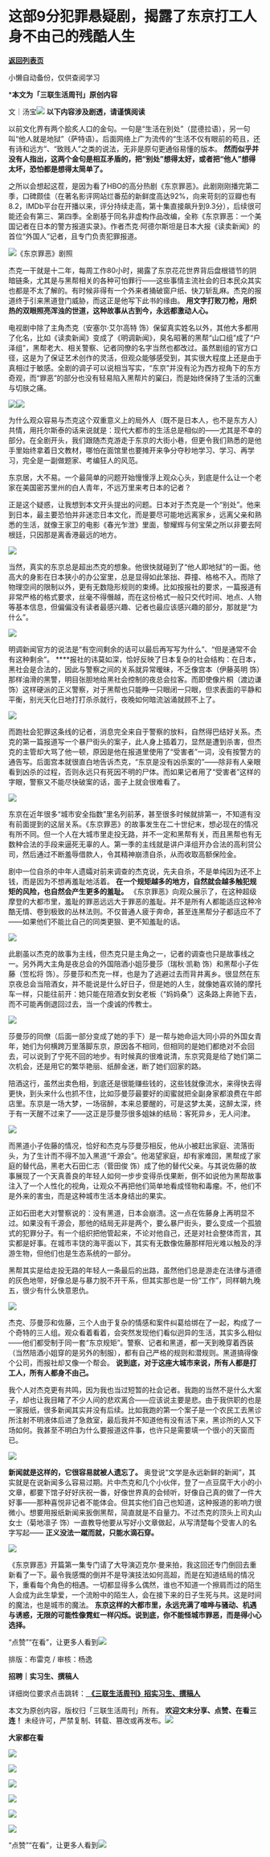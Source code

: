 # 这部9分犯罪悬疑剧，揭露了东京打工人身不由己的残酷人生

[**返回列表页**](/gzh/三联生活周刊)

小懒自动备份，仅供查阅学习

***本文为「三联生活周刊」原创内容**

文｜汤宝![](https://mmbiz.qpic.cn/mmbiz_gif/c2Sib3Mp7pOMqvBBeG4xs0c7h8WicXVDv2WkgY00vlHsVlj8kWcT6ovT0rZRHpUH95on1H73zrSghL02Ta3L3PSQ/640?wx_fmt=gif&wxfrom;=13&wx;_lazy=1&tp;=wxpic)
**以下内容涉及剧透，请谨慎阅读**

以前文化界有两个脍炙人口的金句。一句是“生活在别处”（昆德拉语），另一句叫“他人就是地狱”（萨特语）。后面网络上广为流传的“生活不仅有眼前的苟且，还有诗和远方”、“致贱人”之类的说法，无非是原句更通俗易懂的版本。
**然而似乎并没有人指出，这两个金句是相互矛盾的，把“别处”想得太好，或者把“他人”想得太坏，恐怕都是想得太简单了。**

之所以会想起这茬，是因为看了HBO的高分热剧《东京罪恶》。此剧刚刚播完第二季，口碑颇佳（在著名影评网站烂番茄的新鲜度高达92%，向来苛刻的豆瓣也有8.2，IMDb平台在开播以来，评分持续走高，第十集直接飙升到9.3分），后续很可能还会有第三、第四季。全剧基于同名非虚构作品改编，全称《东京罪恶：一个美国记者在日本的警方报道实录》。作者杰克·阿德尔斯坦是日本大报《读卖新闻》的首位“外国人”记者，且专门负责犯罪报道。

![](https://mmbiz.qpic.cn/mmbiz_gif/VkpaUkchBmVl55GHkKZT4jNsR2FhlpsORzwCvjSu3icw2fc8ZvbgB5Al0Qckzo64bsJ3o2S0ZsYSrXKagYOicEiaw/640?wx_fmt=gif&from;=appmsg)《东京罪恶》剧照

杰克一干就是十二年，每周工作80小时，揭露了东京花花世界背后盘根错节的阴暗链条，尤其是与黑帮相关的各种可怕罪行——这些事情主流社会的日本民众其实也都是不太了解的。有时候非得有一个外来者捅破窗户纸、快刀斩乱麻。杰克的报道终于引来黑道登门威胁，而这正是他写下此书的缘由。
**用文字打败刀枪，用炽热的双眼照亮浑浊的世道，这种故事从古到今，永远都激动人心。**

电视剧中除了主角杰克（安塞尔·艾尔高特
饰）保留真实姓名以外，其他大多都用了化名，比如《读卖新闻》变成了《明调新闻》，臭名昭著的黑帮“山口组”成了“户泽组”，黑帮老大、相关警察、记者同僚的名字当然也都改过。虽然剧组的官方口径，这是为了保证艺术创作的灵活，但观众能够感受到，其实很大程度上还是由于真相过于敏感。全剧的调子可以说相当写实，“东京”并没有沦为西方视角下的东方奇观，而“罪恶”的部分也没有轻易陷入黑帮片的窠臼，而是始终保持了生活的沉重与切肤之痛。

![](https://mmbiz.qpic.cn/mmbiz_png/VkpaUkchBmVl55GHkKZT4jNsR2FhlpsOy3ibCZbtKcO7bKYIOFiavAjSqUH6otbFOcOQdQXkPJuicSIXXjIBJTyLg/640?wx_fmt=png&from;=appmsg)![](https://mmbiz.qpic.cn/mmbiz_png/VkpaUkchBmVl55GHkKZT4jNsR2FhlpsOAngJxn94HJLrKjv2P55l88devysE9CXVYXyrE7AzJv4EFmrdyrEI8w/640?wx_fmt=png&from;=appmsg)

为什么观众容易与杰克这个双重意义上的局外人（既不是日本人，也不是东方人）共情，用托尔斯泰的话来说就是：现代大都市的生活总是相似的——尤其是不幸的部分。在全剧开头，我们跟随杰克游走于东京的大街小巷，但更令我们熟悉的是他手里始终拿着日文教材，哪怕在面馆里也要摊开来争分夺秒地学习、学习、再学习，完全是一副做题家、考编狂人的风范。

东京居，大不易。一个最简单的问题开始慢慢浮上观众心头，到底是什么让一个老家在美国密苏里州的白人青年，不远万里来考日本的记者？

正是这个疑惑，让我想到本文开头提出的问题。日本对于杰克是一个“别处”。他来到日本，最主要恐怕并非迷恋日本文化，而是要尽可能地远离家乡，远离父亲和熟悉的生活，就像王家卫的电影《春光乍泄》里面，黎耀辉与何宝荣之所以非要去阿根廷，只因那是离香港最远的地方。

![](https://mmbiz.qpic.cn/mmbiz_jpg/VkpaUkchBmVl55GHkKZT4jNsR2FhlpsOFQYhxq10ceQBwggL2AV7ibEvcgomibia5B8mejia24ROZDBljvtXbLpK6A/640?wx_fmt=jpeg&from;=appmsg)

当然，真实的东京总是超出杰克的想象。他很快就碰到了“他人即地狱”的一面。他高大的身影在日本狭小的办公室里，总是显得如此笨拙、莽撞、格格不入。而除了物理空间的限制以外，更有无数隐形规则的束缚。比如按报社的要求，一篇报道有非常严格的格式要求，丝毫不得僭越，而在这份格式一般只交代时间、地点、人物等基本信息，但偏偏没有读者最感兴趣、记者也最应该感兴趣的部分，那就是“为什么”。

![](https://mmbiz.qpic.cn/mmbiz_jpg/c2Sib3Mp7pOPe9HSClrUDQzBPLZpcnIulMQjUxadxz6JHHvc6HW1yRcobDt5icotwnfVZ3dFNhAzfK4bfY3dkRxQ/640?wx_fmt=jpeg&from;=appmsg)

明调新闻官方的说法是“有空间剩余的话可以最后再写写为什么”、“但是通常不会有这种剩余”。
****报社的讳莫如深，恰好反映了日本复杂的社会结构：在日本，黑社会是合法的，因此与警察之间的关系就异常暧昧，不乏像宫本（伊藤英明
饰）那样油滑的黑警，明目张胆地给黑社会控制的夜总会拉客。而即使像片桐（渡边谦
饰）这样硬派的正义警察，对于黑帮也只能睁一只眼闭一只眼，但求表面的平静和平衡，别光天化日地打打杀杀就行，夜晚如何暗流汹涌就顾不上了。

![](https://mmbiz.qpic.cn/mmbiz_jpg/VkpaUkchBmVl55GHkKZT4jNsR2FhlpsO6zeib3lrt9EgfFXcjVcdkibTuqScSR1Qe1kUBx0iae6dzZ9MbGNRplj2A/640?wx_fmt=jpeg&from;=appmsg)

而跑社会犯罪这条线的记者，消息完全来自于警察的放料，自然得巴结好关系。杰克的第一篇报道写一个暴尸街头的案子，此人身上插着刀，显然是遭到杀害，但杰克的主管却大骂了他一顿，原因是他在报道里使用了“受害者”一词，没有按警方的通告写。后面宫本就很直白地告诉杰克，“东京是没有凶杀案的”——除非有人亲眼看到凶杀的过程，否则永远只有死因不明的尸体。而如果记者用了“受害者”这样的字眼，警察又不能尽快破案的话，面子上就会很难看了。

![](https://mmbiz.qpic.cn/mmbiz_jpg/c2Sib3Mp7pOPe9HSClrUDQzBPLZpcnIulTL76sUl38j7pHOTJ64iajom8zeUicNicbX6nsSyNJg7WPKY1EtVtHnSHA/640?wx_fmt=jpeg&from;=appmsg)

东京在近年很多“城市安全指数”里名列前茅，甚至很多时候就排第一，不知道有没有前面提到的这层关系。《东京罪恶》的故事发生在二十世纪末，想必现在的情况有所不同。但一个人在大城市里走投无路，并不一定和黑帮有关，而且黑帮也有无数种合法的手段来逼死无辜的人。第一季的主线就是讲户泽组开办合法的高利贷公司，然后通过不断羞辱借款人，令其精神崩溃自杀，从而收取高额保险金。

剧中一位自杀的中年人遗孀对前来调查的杰克说，先夫自杀，不是单纯因为还不上钱，而是因为不想再羞耻地活着。
**在一个规矩越多的地方，自然就会越多触犯规矩的风险，也自然会产生更多的羞耻。**
《东京罪恶》向观众展示了，在这种超级摩登的大都市里，羞耻的罪恶远远大于罪恶的羞耻。并不是所有人都能适应这种冷酷无情、卷到极致的丛林法则。不仅普通人疲于奔命，甚至连黑帮分子都适应不了——如果他们不能比自己的同类更狠、更不知羞耻的话。

![](https://mmbiz.qpic.cn/mmbiz_jpg/c2Sib3Mp7pOPe9HSClrUDQzBPLZpcnIulInqEuufareSbBic8nrNwjv8sWGia1ca4r4txU5wEf3FA21Zp8iacsnpiaQ/640?wx_fmt=jpeg&from;=appmsg)

此剧虽以杰克的故事为主线，但杰克只是主角之一，记者的调查也只是故事线之一。另外两大主角是夜总会的外国陪酒小姐莎曼莎（瑞秋·凯勒 饰）和黑帮小子佐藤（笠松将
饰）。莎曼莎和杰克一样，也是为了逃避过去而背井离乡。很显然在东京夜总会当陪酒女，并不能说是什么好日子，但是她的人生，就像她喜欢骑的摩托车一样，只能往前开：她只能在陪酒女到女老板（“妈妈桑”）这条路上奔驰下去，而不可能再倒退回过去，当一个虔诚的传教士。

![](https://mmbiz.qpic.cn/mmbiz_png/c2Sib3Mp7pOPe9HSClrUDQzBPLZpcnIulaR5fdbqQcDyWAslcOy7SnxP7qJ4lSSNbcUxArpVfjnNduWOsUYsDeg/640?wx_fmt=png&from;=appmsg)

莎曼莎的同僚（后面一部分变成了她的手下）是一帮与她命运大同小异的外国女青年，她们为何横跨万里落脚东京，原因各不相同，但相同的是她们都绝对不会回去，可以说到了宁死不回的地步。有时候真的很难说清，东京究竟是给了她们第二次机会，还是用它的繁华艳丽、纸醉金迷，断了她们回家的路。

陪酒这行，虽然出卖色相，到底还是很能赚些钱的，这些钱就像流水，来得快去得更快，到头来什么也抓不住，比如莎曼莎最要好的闺蜜就把全副身家都浪费在牛郎店里。东京是一场大梦，一场宿醉，本来总要醒的，可是这梦太美，这醉太深，终于有一天醒不过来了——这正是莎曼莎很多姐妹的结局：客死异乡，无人问津。

![](https://mmbiz.qpic.cn/mmbiz_png/VkpaUkchBmVl55GHkKZT4jNsR2FhlpsOqWyBgibpuTuNx1pib7y78YyAofxAE3ialkZib5F5mRddOhw9oIV5AsNGBA/640?wx_fmt=png&from;=appmsg)

而黑道小子佐藤的情况，恰好和杰克与莎曼莎相反，他从小被赶出家庭、流落街头，为了生计而不得不加入黑道“千源会”。他渴望家庭，却有家难回，黑帮成了家庭的替代品，黑老大石田仁志（菅田俊
饰）成了他的替代父亲。与其说佐藤的故事展现了一个天真善良的年轻人如何一步步变得杀伐果断，倒不如说他为黑帮故事注入了一个人性化的视角，让观众不再把他们简单地看成怪物和毒瘤。不，他们不是外来的害虫，而是这种城市生活本身结出的果实。

正如石田老大对警察说的：没有黑道，日本会崩溃。这一点在佐藤身上再明显不过。如果没有千源会，那他的结局无非是两个，要么暴尸街头，要么变成一个孤狼式的犯罪分子。有一个组织把他管起来，不论对他自己，还是对社会整体而言，其实都是好事。在城市丰饶的海平面以下，其实有无数像佐藤那样阳光难以触及的浮游生物，但他们也是生态系统的一部分。

黑帮其实是给走投无路的年轻人一条最后的出路，虽然他们总是游走在法律与道德的灰色地带，好像总是与暴力脱不开干系，但其实那也是一份“工作”，同样朝九晚五，很少有什么快意恩仇。

![](https://mmbiz.qpic.cn/mmbiz_gif/VkpaUkchBmVl55GHkKZT4jNsR2FhlpsOYicpIzLhibj3HwXM9wxS0g448rWTRASMZ4QMUfyCIV9Djjs1M2WGW8gA/640?wx_fmt=gif&from;=appmsg)

杰克、莎曼莎和佐藤，三个人由于复杂的情感和案件纠葛给绑在了一起，构成了一个奇特的三人组。观众看着看着，会突然发现他们看似迥异的生活，其实多么相似——他们都受制于同一套“东京规矩”。警察、记者和黑道，都一天到晚穿着西装（当然陪酒小姐穿的是另外的制服），都有自己严格的规则和潜规则。黑道搞得像个公司，而报社却又像一个帮会。
**说到底，对于这座大城市来说，所有人都是打工人，所有人都身不由己。**

我个人对杰克更有共鸣，因为我也当过短暂的社会记者。我跑的当然不是什么大案子，却也让我目睹了不少人间的悲欢离合——应该说主要是悲。由于我供职的也是一家报纸，很多新闻其实并没有后续。比如我跑的第一个案子是一个农民工去黑诊所注射不明液体后进了急救室，最后我并不知道他有没有活下来，黑诊所的人又下场如何。我甚至不明白为什么要报道这件事，也许只是需要填一个很小的天窗而已。

![](https://mmbiz.qpic.cn/mmbiz_jpg/HQiatL0gicbDjsujsnZantqVicn5reaZV0mpicI6wjnQCzqX0UpnmoJHhib42RjpWqGZcBzK4WY8SajmyLqMYH6ZDjw/640?wx_fmt=other&tp;=webp&wxfrom;=5&wx;_lazy=1&wx;_co=1)

 **新闻就是这样的，它很容易就被人遗忘了。**
奥登说“文学是永远新鲜的新闻”，其实就是在说新闻多么容易过期。片中杰克和几个小伙伴，登了一点豆腐干大小的小文章，都要下馆子好好庆祝一番，好像世界真的会倾听，好像自己真的做了一件大好事——那种喜悦非记者不能体会。但其实他们自己也知道，这种报道的影响力很微小。想要用报纸新闻来扳倒黑帮，简直就是不自量力。不过杰克的顶头上司丸山女士（菊地凛子
饰）一直教导他要从写好小文章做起，从写清楚每个受害人的名字写起—— **正义没法一蹴而就，只能水滴石穿。**

![](https://mmbiz.qpic.cn/mmbiz_jpg/VkpaUkchBmVl55GHkKZT4jNsR2FhlpsO6S4TxqLpzCGj5xNMVguVpFx7Fpphc70goUXevHzpIFiaticic4obZk3hA/640?wx_fmt=jpeg&from;=appmsg)

《东京罪恶》开篇第一集专门请了大导演迈克尔·曼来拍，我这回还专门倒回去重新看了一下。最令我感慨的倒并不是导演技法如何高超，而是在知道结局的情况下，重看每个角色的相遇。一切都显得多么偶然，谁也不知道一个擦肩而过的陌生人会成为此生挚爱，一个流盼中的陌生人，会在接下来的日子生死与共。这是时间的魔法，也是城市的魔法。
**东京这样的大都市里，永远充满了喧哗与骚动、机遇与诱惑，无限的可能性像霓虹一样闪烁。说到底，你不能怪城市罪恶，而是得小心选择。**

“点赞”“在看”，让更多人看到![](https://mmbiz.qpic.cn/mmbiz_gif/c2Sib3Mp7pON9hkSZwdTibRHNZSMPyiapUCHJwlyoZVBC3SfmPmF0VKjkm3NiaToQloHFJ6icyicqZnqgXp6pSQJt5gg/640?wx_fmt=gif&from;=appmsg&wxfrom;=13&wx;_lazy=1&tp;=wxpic)  
  
  
  
  
  

排版：布雷克 / 审核：杨逸

  
 **招聘｜实习生、撰稿人**  

详细岗位要求点击跳转：[
**《三联生活周刊》招实习生、撰稿人**](http://mp.weixin.qq.com/s?__biz=MTc5MTU3NTYyMQ==&mid=2651136871&idx=3&sn=f1c0777fe9d31881e5dfca68ebc2937f&chksm=5907324d6e70bb5b3546dfe1c7b31b5fe05664bebbf36356ba9a1a352e0678444cad62875ad4&scene=21#wechat_redirect)

本文为原创内容，版权归「三联生活周刊」所有。 **欢迎文末分享、点赞、在看三连！**
未经许可，严禁复制、转载、篡改或再发布。![](https://mmbiz.qpic.cn/sz_mmbiz_png/Gg7Qtoh7Aic9ZTmAdCc80b4nD7xicgPt863QWU7oNswDx19XrjfTtSl8QwatY2EEZGuNd1WRRiapDZjcDhTnNYmBg/640?wx_fmt=other&wxfrom;=5&wx;_lazy=1&wx;_co=1&retryload;=1&tp;=webp)

 **大家都在看**

  

[![](https://mmbiz.qpic.cn/mmbiz_png/c2Sib3Mp7pONo3jmjiatp8KxVyul6CibG4HlL4kdwhgiaPxibvc6j9Z8jnqibM52s1aMa44DcoOpjhibdatXDsxZiaebRA/640?wx_fmt=png&from;=appmsg&wxfrom;=5&wx;_lazy=1&wx;_co=1&tp;=wxpic)](http://mp.weixin.qq.com/s?__biz=MTc5MTU3NTYyMQ==&mid=2651363378&idx=2&sn=349d7d7336afea1028be3917bfb1b8d3&chksm=590a89186e7d000e0ace7dc6a2cabdda071c3b01b1a709e4ba6c7b35f5b8ca0e9c75097b2600&scene=21#wechat_redirect)

[![](https://mmbiz.qpic.cn/mmbiz_jpg/c2Sib3Mp7pOPsibCm70QXdSW6w1xWuvBvRN1Cg7QRkPibtbdzKYOtBvbnQRBH6PVgBPHr3xVfbpuvyMzTn36hGUcw/640?wx_fmt=jpeg&from;=appmsg&wxfrom;=5&wx;_lazy=1&wx;_co=1&tp;=wxpic)](http://mp.weixin.qq.com/s?__biz=MTc5MTU3NTYyMQ==&mid=2651365513&idx=2&sn=c853b03e78b0774b4f2e58faf6336088&chksm=590ab1a36e7d38b506de4679b0bf35806e32b453af1ff57aa920d82d2c35943ce1a2d16e8909&scene=21#wechat_redirect)

[![](https://mmbiz.qpic.cn/mmbiz_jpg/c2Sib3Mp7pOPsibCm70QXdSW6w1xWuvBvRNcq2OK9RwfhRwzDL1UJ72cuDfPHyqQdU28pekxBib0peXFiaSKKKOskQ/640?wx_fmt=jpeg&from;=appmsg&wxfrom;=5&wx;_lazy=1&wx;_co=1&tp;=wxpic)](http://mp.weixin.qq.com/s?__biz=MTc5MTU3NTYyMQ==&mid=2651366286&idx=1&sn=5dc1dfadb078daf5163ce99c06934a74&chksm=590ab2a46e7d3bb2410ffe27d0cd8ccd84922b44c4391965067c90ae129938db6c24a5a23848&scene=21#wechat_redirect)

  
![](https://mmbiz.qpic.cn/sz_mmbiz_png/Gg7Qtoh7Aic9ZTmAdCc80b4nD7xicgPt86k1kgpU51hWCHjV92ryhVW35PLCvLhxLw9XDhXjgeDyZhHSx5EbRcfg/640?wx_fmt=other&wxfrom;=5&wx;_lazy=1&wx;_co=1&retryload;=1&tp;=webp)  

[![](https://mmbiz.qpic.cn/mmbiz_jpg/c2Sib3Mp7pONo3jmjiatp8KxVyul6CibG4HrtdXfCav5WktQNrNU8MIpgpwyNs86VJKAajZ7N0ups7lIJkykZL1rg/640?wx_fmt=jpeg&from;=appmsg&wxfrom;=5&wx;_lazy=1&wx;_co=1&tp;=wxpic)]()

[![](https://mmbiz.qpic.cn/mmbiz_jpg/c2Sib3Mp7pOPRRic6R8dvynVQIgxSP5Y1PMRSGibdkjX8eia7nOBAGicP9lNQAIGDOMiciaDCKsNXYr13Owv2CbpP4H3w/640?wx_fmt=jpeg&wxfrom;=5&wx;_lazy=1&wx;_co=1&tp;=wxpic)]()

  
  
“点赞”“在看”，让更多人看到![](https://mmbiz.qpic.cn/mmbiz_gif/c2Sib3Mp7pON9hkSZwdTibRHNZSMPyiapUCHJwlyoZVBC3SfmPmF0VKjkm3NiaToQloHFJ6icyicqZnqgXp6pSQJt5gg/640?wx_fmt=gif&from;=appmsg&wxfrom;=5&wx;_lazy=1&tp;=wxpic)

